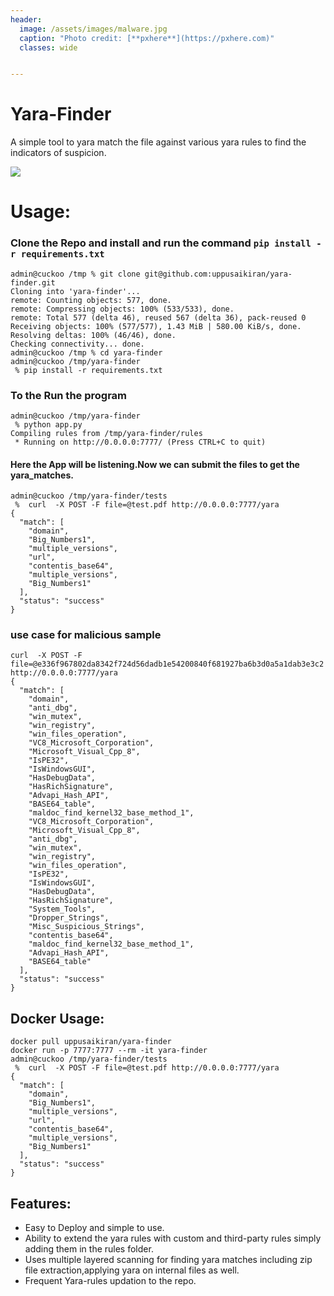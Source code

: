 ```yaml
---
header:
  image: /assets/images/malware.jpg
  caption: "Photo credit: [**pxhere**](https://pxhere.com)"
  classes: wide


---
```


# Yara-Finder
A simple tool to yara match the file against various yara rules to find the indicators of suspicion.

<img src="https://travis-ci.org/uppusaikiran/yara-finder.svg?branch=master">


# Usage:

### Clone the Repo and install and run the command `pip install -r requirements.txt`

```
admin@cuckoo /tmp % git clone git@github.com:uppusaikiran/yara-finder.git
Cloning into 'yara-finder'...
remote: Counting objects: 577, done.
remote: Compressing objects: 100% (533/533), done.
remote: Total 577 (delta 46), reused 567 (delta 36), pack-reused 0
Receiving objects: 100% (577/577), 1.43 MiB | 580.00 KiB/s, done.
Resolving deltas: 100% (46/46), done.
Checking connectivity... done.
admin@cuckoo /tmp % cd yara-finder
admin@cuckoo /tmp/yara-finder
 % pip install -r requirements.txt

```
### To the Run the program

```
admin@cuckoo /tmp/yara-finder
 % python app.py
Compiling rules from /tmp/yara-finder/rules
 * Running on http://0.0.0.0:7777/ (Press CTRL+C to quit)

```

#### Here the App will be listening.Now we can submit the files to get the yara_matches.

```
admin@cuckoo /tmp/yara-finder/tests
 %  curl  -X POST -F file=@test.pdf http://0.0.0.0:7777/yara
{
  "match": [
    "domain",
    "Big_Numbers1",
    "multiple_versions",
    "url",
    "contentis_base64",
    "multiple_versions",
    "Big_Numbers1"
  ],
  "status": "success"
}

```
### use case for malicious sample

```
curl  -X POST -F file=@e336f967802da8342f724d56dadb1e54200840f681927ba6b3d0a5a1dab3e3c2 http://0.0.0.0:7777/yara
{
  "match": [
    "domain",
    "anti_dbg",
    "win_mutex",
    "win_registry",
    "win_files_operation",
    "VC8_Microsoft_Corporation",
    "Microsoft_Visual_Cpp_8",
    "IsPE32",
    "IsWindowsGUI",
    "HasDebugData",
    "HasRichSignature",
    "Advapi_Hash_API",
    "BASE64_table",
    "maldoc_find_kernel32_base_method_1",
    "VC8_Microsoft_Corporation",
    "Microsoft_Visual_Cpp_8",
    "anti_dbg",
    "win_mutex",
    "win_registry",
    "win_files_operation",
    "IsPE32",
    "IsWindowsGUI",
    "HasDebugData",
    "HasRichSignature",
    "System_Tools",
    "Dropper_Strings",
    "Misc_Suspicious_Strings",
    "contentis_base64",
    "maldoc_find_kernel32_base_method_1",
    "Advapi_Hash_API",
    "BASE64_table"
  ],
  "status": "success"
}
```

## Docker Usage:
```
docker pull uppusaikiran/yara-finder
docker run -p 7777:7777 --rm -it yara-finder
admin@cuckoo /tmp/yara-finder/tests
 %  curl  -X POST -F file=@test.pdf http://0.0.0.0:7777/yara
{
  "match": [
    "domain",
    "Big_Numbers1",
    "multiple_versions",
    "url",
    "contentis_base64",
    "multiple_versions",
    "Big_Numbers1"
  ],
  "status": "success"
}
```

## Features:

* Easy to Deploy and simple to use.
* Ability to extend the yara rules with custom and third-party rules simply adding them in the rules folder.
* Uses multiple layered scanning for finding yara matches including zip file extraction,applying yara on internal files as well.
* Frequent Yara-rules updation to the repo.
